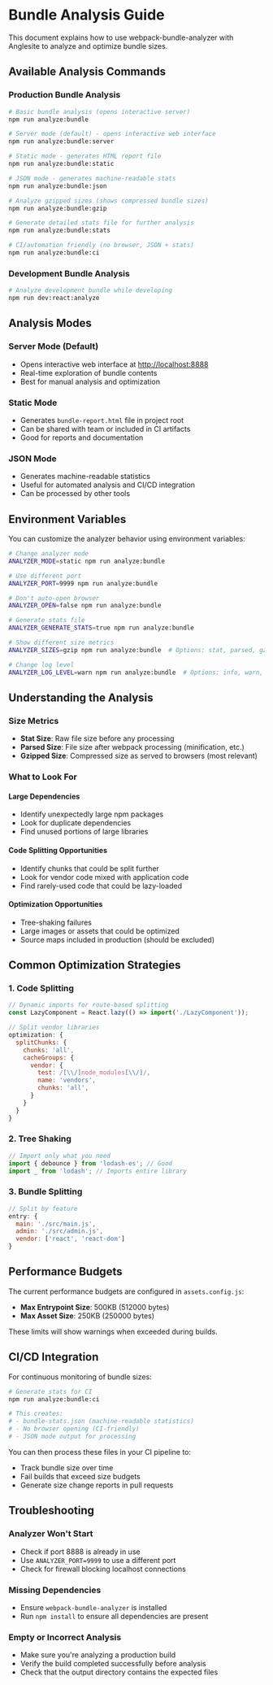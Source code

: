 # Bundle Analysis Guide

This document explains how to use webpack-bundle-analyzer with Anglesite to analyze and optimize bundle sizes.

## Available Analysis Commands

### Production Bundle Analysis

```bash
# Basic bundle analysis (opens interactive server)
npm run analyze:bundle

# Server mode (default) - opens interactive web interface
npm run analyze:bundle:server

# Static mode - generates HTML report file
npm run analyze:bundle:static

# JSON mode - generates machine-readable stats
npm run analyze:bundle:json

# Analyze gzipped sizes (shows compressed bundle sizes)
npm run analyze:bundle:gzip

# Generate detailed stats file for further analysis
npm run analyze:bundle:stats

# CI/automation friendly (no browser, JSON + stats)
npm run analyze:bundle:ci
```

### Development Bundle Analysis

```bash
# Analyze development bundle while developing
npm run dev:react:analyze
```

## Analysis Modes

### Server Mode (Default)

- Opens interactive web interface at <http://localhost:8888>
- Real-time exploration of bundle contents
- Best for manual analysis and optimization

### Static Mode

- Generates `bundle-report.html` file in project root
- Can be shared with team or included in CI artifacts
- Good for reports and documentation

### JSON Mode

- Generates machine-readable statistics
- Useful for automated analysis and CI/CD integration
- Can be processed by other tools

## Environment Variables

You can customize the analyzer behavior using environment variables:

```bash
# Change analyzer mode
ANALYZER_MODE=static npm run analyze:bundle

# Use different port
ANALYZER_PORT=9999 npm run analyze:bundle

# Don't auto-open browser
ANALYZER_OPEN=false npm run analyze:bundle

# Generate stats file
ANALYZER_GENERATE_STATS=true npm run analyze:bundle

# Show different size metrics
ANALYZER_SIZES=gzip npm run analyze:bundle  # Options: stat, parsed, gzip

# Change log level
ANALYZER_LOG_LEVEL=warn npm run analyze:bundle  # Options: info, warn, error, silent
```

## Understanding the Analysis

### Size Metrics

- **Stat Size**: Raw file size before any processing
- **Parsed Size**: File size after webpack processing (minification, etc.)
- **Gzipped Size**: Compressed size as served to browsers (most relevant)

### What to Look For

#### Large Dependencies

- Identify unexpectedly large npm packages
- Look for duplicate dependencies
- Find unused portions of large libraries

#### Code Splitting Opportunities

- Identify chunks that could be split further
- Look for vendor code mixed with application code
- Find rarely-used code that could be lazy-loaded

#### Optimization Opportunities

- Tree-shaking failures
- Large images or assets that could be optimized
- Source maps included in production (should be excluded)

## Common Optimization Strategies

### 1. Code Splitting

```javascript
// Dynamic imports for route-based splitting
const LazyComponent = React.lazy(() => import('./LazyComponent'));

// Split vendor libraries
optimization: {
  splitChunks: {
    chunks: 'all',
    cacheGroups: {
      vendor: {
        test: /[\\/]node_modules[\\/]/,
        name: 'vendors',
        chunks: 'all',
      }
    }
  }
}
```

### 2. Tree Shaking

```javascript
// Import only what you need
import { debounce } from 'lodash-es'; // Good
import _ from 'lodash'; // Imports entire library
```

### 3. Bundle Splitting

```javascript
// Split by feature
entry: {
  main: './src/main.js',
  admin: './src/admin.js',
  vendor: ['react', 'react-dom']
}
```

## Performance Budgets

The current performance budgets are configured in `assets.config.js`:

- **Max Entrypoint Size**: 500KB (512000 bytes)
- **Max Asset Size**: 250KB (250000 bytes)

These limits will show warnings when exceeded during builds.

## CI/CD Integration

For continuous monitoring of bundle sizes:

```bash
# Generate stats for CI
npm run analyze:bundle:ci

# This creates:
# - bundle-stats.json (machine-readable statistics)
# - No browser opening (CI-friendly)
# - JSON mode output for processing
```

You can then process these files in your CI pipeline to:

- Track bundle size over time
- Fail builds that exceed size budgets
- Generate size change reports in pull requests

## Troubleshooting

### Analyzer Won't Start

- Check if port 8888 is already in use
- Use `ANALYZER_PORT=9999` to use a different port
- Check for firewall blocking localhost connections

### Missing Dependencies

- Ensure `webpack-bundle-analyzer` is installed
- Run `npm install` to ensure all dependencies are present

### Empty or Incorrect Analysis

- Make sure you're analyzing a production build
- Verify the build completed successfully before analysis
- Check that the output directory contains the expected files

